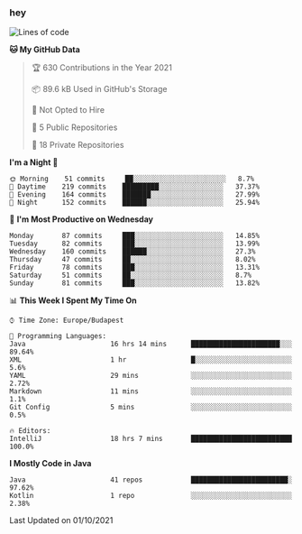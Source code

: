 ### hey

<!--START_SECTION:waka-->
![Lines of code](https://img.shields.io/badge/From%20Hello%20World%20I%27ve%20Written-77079%20lines%20of%20code-blue)

**🐱 My GitHub Data** 

> 🏆 630 Contributions in the Year 2021
 > 
> 📦 89.6 kB Used in GitHub's Storage 
 > 
> 🚫 Not Opted to Hire
 > 
> 📜 5 Public Repositories 
 > 
> 🔑 18 Private Repositories  
 > 
**I'm a Night 🦉** 

```text
🌞 Morning    51 commits     ██░░░░░░░░░░░░░░░░░░░░░░░   8.7% 
🌆 Daytime    219 commits    █████████░░░░░░░░░░░░░░░░   37.37% 
🌃 Evening    164 commits    ███████░░░░░░░░░░░░░░░░░░   27.99% 
🌙 Night      152 commits    ██████░░░░░░░░░░░░░░░░░░░   25.94%

```
📅 **I'm Most Productive on Wednesday** 

```text
Monday       87 commits     ███░░░░░░░░░░░░░░░░░░░░░░   14.85% 
Tuesday      82 commits     ███░░░░░░░░░░░░░░░░░░░░░░   13.99% 
Wednesday    160 commits    ██████░░░░░░░░░░░░░░░░░░░   27.3% 
Thursday     47 commits     ██░░░░░░░░░░░░░░░░░░░░░░░   8.02% 
Friday       78 commits     ███░░░░░░░░░░░░░░░░░░░░░░   13.31% 
Saturday     51 commits     ██░░░░░░░░░░░░░░░░░░░░░░░   8.7% 
Sunday       81 commits     ███░░░░░░░░░░░░░░░░░░░░░░   13.82%

```


📊 **This Week I Spent My Time On** 

```text
⌚︎ Time Zone: Europe/Budapest

💬 Programming Languages: 
Java                     16 hrs 14 mins      ██████████████████████░░░   89.64% 
XML                      1 hr                █░░░░░░░░░░░░░░░░░░░░░░░░   5.6% 
YAML                     29 mins             ░░░░░░░░░░░░░░░░░░░░░░░░░   2.72% 
Markdown                 11 mins             ░░░░░░░░░░░░░░░░░░░░░░░░░   1.1% 
Git Config               5 mins              ░░░░░░░░░░░░░░░░░░░░░░░░░   0.5%

🔥 Editors: 
IntelliJ                 18 hrs 7 mins       █████████████████████████   100.0%

```

**I Mostly Code in Java** 

```text
Java                     41 repos            ████████████████████████░   97.62% 
Kotlin                   1 repo              ░░░░░░░░░░░░░░░░░░░░░░░░░   2.38%

```



 Last Updated on 01/10/2021
<!--END_SECTION:waka-->
